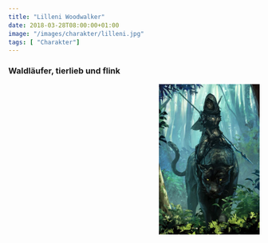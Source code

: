 ```yaml
---
title: "Lilleni Woodwalker"
date: 2018-03-28T08:00:00+01:00
image: "/images/charakter/lilleni.jpg"
tags: [ "Charakter"]
---
```


### Waldläufer, tierlieb und flink

<img
  src='/images/charakter/lilleni.jpg'
  style='width:40%;
         float:right;
         margin-bottom: 1rem;'/>

